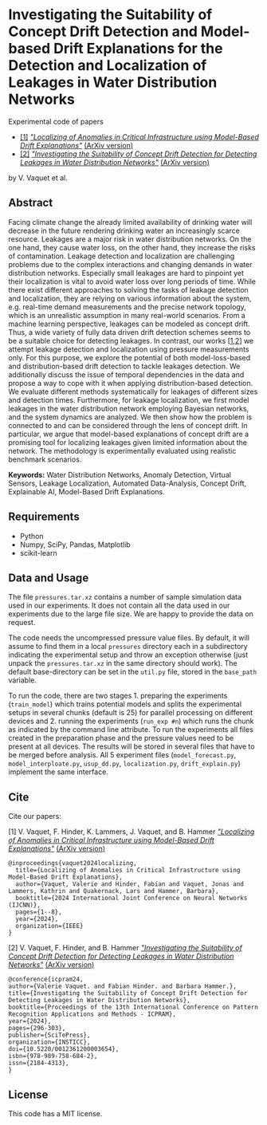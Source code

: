 # Investigating the Suitability of Concept Drift Detection and Model-based Drift Explanations for the Detection and Localization of Leakages in Water Distribution Networks

Experimental code of papers 

* [[1]](#paper_loc_of_small) [_"Localizing of Anomalies in Critical Infrastructure using Model-Based Drift Explanations"_](https://ieeexplore.ieee.org/iel8/10649807/10649898/10651472.pdf?casa_token=Qho8wSvDDpsAAAAA:lHHUqZ7Tp7BqGKgj155GbCT4GNCPazjbrlfOEp4pMxv_kTkqeb82eNy2vUVrRXGF3MCN3U_bMjDM) [(ArXiv version)](https://arxiv.org/abs/2310.15830) 
* [[2]](#paper_suitability) [_"Investigating the Suitability of Concept Drift Detection for Detecting Leakages in Water Distribution Networks"_](https://www.scitepress.org/Link.aspx?doi=10.5220/0012361200003654) [(ArXiv version)](https://arxiv.org/abs/2401.01733) 

by V. Vaquet et al.

## Abstract

Facing climate change the already limited availability of drinking water will decrease in the future rendering drinking water an increasingly scarce resource. Leakages are a major risk in water distribution networks. On the one hand, they cause water loss, on the other hand, they increase the risks of contamination. 
Leakage detection and localization are challenging problems due to the complex interactions and changing demands in water distribution networks. Especially small leakages are hard to pinpoint yet their localization is vital to avoid water loss over long periods of time. While there exist different approaches to solving the tasks of leakage detection and localization, they are relying on various information about the system, e.g. real-time demand measurements and the precise network topology, which is an unrealistic assumption in many real-world scenarios. 
From a machine learning perspective, leakages can be modeled as concept drift. Thus, a wide variety of fully data driven drift detection schemes seems to be a suitable choice for detecting leakages. 
In contrast, our works [[1](#paper_loc_of_small),[2](#paper_suitability)] we attempt leakage detection and localization using pressure measurements only. For this purpose, 
we explore the potential of both model-loss-based and distribution-based drift detection to tackle leakages detection. We additionally discuss the issue of temporal dependencies in the data and propose a way to cope with it when applying distribution-based detection. We evaluate different methods systematically for leakages of different sizes and detection times.
Furthermore, for leakage localization, we first model leakages in the water distribution network employing Bayesian networks, and the system dynamics are analyzed. We then show how the problem is connected to and can be considered through the lens of concept drift. In particular, we argue that model-based explanations of concept drift are a promising tool for localizing leakages given limited information about the network. The methodology is experimentally evaluated using realistic benchmark scenarios.

**Keywords:** Water Distribution Networks, Anomaly Detection, Virtual Sensors, Leakage Localization, Automated Data-Analysis, Concept Drift, Explainable AI, Model-Based Drift Explanations.

## Requirements

* Python 
* Numpy, SciPy, Pandas, Matplotlib
* scikit-learn

## Data and Usage

The file `pressures.tar.xz` contains a number of sample simulation data used in our experiments. It does not contain all the data used in our experiments due to the large file size. We are happy to provide the data on request. 

The code needs the uncompressed pressure value files. By default, it will assume to find them in a local `pressures` directory each in a subdirectory indicating the experimental setup and throw an exception otherwise (just unpack the `pressures.tar.xz` in the same directory should work). The default base-directory can be set in the `util.py` file, stored in the `base_path` variable. 

To run the code, there are two stages 1. preparing the experiments (`train_model`) which trains potential models and splits the experimental setups in several chunks (default is 25) for parallel processing on different devices and 2. running the experiments (`run_exp #n`) which runs the chunk as indicated by the command line attribute. To run the experiments all files created in the preparation phase and the pressure values need to be present at all devices. The results will be stored in several files that have to be merged before analysis. All 5 experiment files (`model_forecast.py`, `model_interploate.py`, `usup_dd.py`, `localization.py`, `drift_explain.py`) implement the same interface.

## Cite

Cite our papers:

<a name="paper_loc_of_small">[1]</a> V. Vaquet, F. Hinder, K. Lammers, J. Vaquet, and B. Hammer [_"Localizing of Anomalies in Critical Infrastructure using Model-Based Drift Explanations"_](https://ieeexplore.ieee.org/iel8/10649807/10649898/10651472.pdf?casa_token=Qho8wSvDDpsAAAAA:lHHUqZ7Tp7BqGKgj155GbCT4GNCPazjbrlfOEp4pMxv_kTkqeb82eNy2vUVrRXGF3MCN3U_bMjDM) [(ArXiv version)](https://arxiv.org/abs/2310.15830) 
```
@inproceedings{vaquet2024localizing,
  title={Localizing of Anomalies in Critical Infrastructure using Model-Based Drift Explanations},
  author={Vaquet, Valerie and Hinder, Fabian and Vaquet, Jonas and Lammers, Kathrin and Quakernack, Lars and Hammer, Barbara},
  booktitle={2024 International Joint Conference on Neural Networks (IJCNN)},
  pages={1--8},
  year={2024},
  organization={IEEE}
}
```

<a name="paper_suitability">[2]</a> V. Vaquet, F. Hinder, and B. Hammer [_"Investigating the Suitability of Concept Drift Detection for Detecting Leakages in Water Distribution Networks"_](https://www.scitepress.org/Link.aspx?doi=10.5220/0012361200003654) [(ArXiv version)](https://arxiv.org/abs/2401.01733) 
```
@conference{icpram24,
author={Valerie Vaquet. and Fabian Hinder. and Barbara Hammer.},
title={Investigating the Suitability of Concept Drift Detection for Detecting Leakages in Water Distribution Networks},
booktitle={Proceedings of the 13th International Conference on Pattern Recognition Applications and Methods - ICPRAM},
year={2024},
pages={296-303},
publisher={SciTePress},
organization={INSTICC},
doi={10.5220/0012361200003654},
isbn={978-989-758-684-2},
issn={2184-4313},
}
```

## License

This code has a MIT license.

